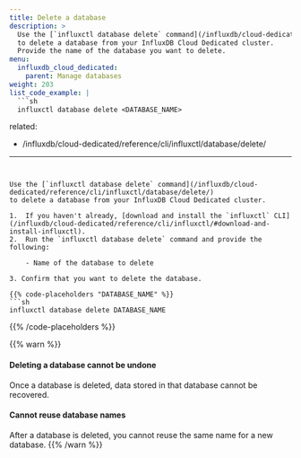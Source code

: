 ```yaml
---
title: Delete a database
description: >
  Use the [`influxctl database delete` command](/influxdb/cloud-dedicated/reference/cli/influxctl/database/delete/)
  to delete a database from your InfluxDB Cloud Dedicated cluster.
  Provide the name of the database you want to delete.
menu:
  influxdb_cloud_dedicated:
    parent: Manage databases
weight: 203
list_code_example: |
  ```sh
  influxctl database delete <DATABASE_NAME>
  ```
related:
  - /influxdb/cloud-dedicated/reference/cli/influxctl/database/delete/
---
```


Use the [`influxctl database delete` command](/influxdb/cloud-dedicated/reference/cli/influxctl/database/delete/)
to delete a database from your InfluxDB Cloud Dedicated cluster.

1.  If you haven't already, [download and install the `influxctl` CLI](/influxdb/cloud-dedicated/reference/cli/influxctl/#download-and-install-influxctl).
2.  Run the `influxctl database delete` command and provide the following:

    - Name of the database to delete

3. Confirm that you want to delete the database.

{{% code-placeholders "DATABASE_NAME" %}}
```sh
influxctl database delete DATABASE_NAME
```
{{% /code-placeholders %}}

{{% warn %}}
#### Deleting a database cannot be undone

Once a database is deleted, data stored in that database cannot be recovered.

#### Cannot reuse database names

After a database is deleted, you cannot reuse the same name for a new database.
{{% /warn %}}